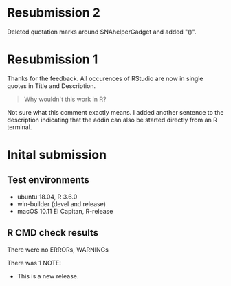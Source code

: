 # Resubmission 2

Deleted quotation marks around SNAhelperGadget and added "()".

# Resubmission 1

Thanks for the feedback.
All occurences of RStudio are now in single quotes in Title and Description.

>Why wouldn't this work in R?

Not sure what this comment exactly means. I added another sentence to the 
description indicating that the addin can also be started directly from an R terminal.

# Inital submission

## Test environments

* ubuntu 18.04, R 3.6.0
* win-builder (devel and release)
* macOS 10.11 El Capitan, R-release

## R CMD check results

There were no ERRORs, WARNINGs

There was 1 NOTE:

* This is a new release.

